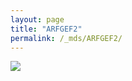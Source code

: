 ```yaml
---
layout: page
title: "ARFGEF2"
permalink: /_mds/ARFGEF2/
---
```


![](../../algns0/5HSAA006050_aln_report.png?raw=true)